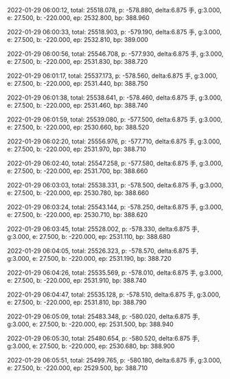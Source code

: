 2022-01-29 06:00:12, total: 25518.078, p: -578.880, delta:6.875 手, g:3.000, e: 27.500, b: -220.000, ep: 2532.800, bp: 388.960

2022-01-29 06:00:33, total: 25518.903, p: -579.190, delta:6.875 手, g:3.000, e: 27.500, b: -220.000, ep: 2532.810, bp: 389.000

2022-01-29 06:00:56, total: 25546.708, p: -577.930, delta:6.875 手, g:3.000, e: 27.500, b: -220.000, ep: 2531.830, bp: 388.720

2022-01-29 06:01:17, total: 25537.173, p: -578.560, delta:6.875 手, g:3.000, e: 27.500, b: -220.000, ep: 2531.440, bp: 388.750

2022-01-29 06:01:38, total: 25538.641, p: -578.460, delta:6.875 手, g:3.000, e: 27.500, b: -220.000, ep: 2531.460, bp: 388.740

2022-01-29 06:01:59, total: 25539.080, p: -577.500, delta:6.875 手, g:3.000, e: 27.500, b: -220.000, ep: 2530.660, bp: 388.520

2022-01-29 06:02:20, total: 25556.976, p: -577.710, delta:6.875 手, g:3.000, e: 27.500, b: -220.000, ep: 2531.970, bp: 388.710

2022-01-29 06:02:40, total: 25547.258, p: -577.580, delta:6.875 手, g:3.000, e: 27.500, b: -220.000, ep: 2531.700, bp: 388.660

2022-01-29 06:03:03, total: 25538.331, p: -578.500, delta:6.875 手, g:3.000, e: 27.500, b: -220.000, ep: 2530.780, bp: 388.660

2022-01-29 06:03:24, total: 25543.144, p: -578.250, delta:6.875 手, g:3.000, e: 27.500, b: -220.000, ep: 2530.710, bp: 388.620

2022-01-29 06:03:45, total: 25528.002, p: -578.330, delta:6.875 手, g:3.000, e: 27.500, b: -220.000, ep: 2531.110, bp: 388.680

2022-01-29 06:04:05, total: 25526.323, p: -578.570, delta:6.875 手, g:3.000, e: 27.500, b: -220.000, ep: 2531.190, bp: 388.720

2022-01-29 06:04:26, total: 25535.569, p: -578.010, delta:6.875 手, g:3.000, e: 27.500, b: -220.000, ep: 2531.910, bp: 388.740

2022-01-29 06:04:47, total: 25535.128, p: -578.510, delta:6.875 手, g:3.000, e: 27.500, b: -220.000, ep: 2531.810, bp: 388.790

2022-01-29 06:05:09, total: 25483.348, p: -580.020, delta:6.875 手, g:3.000, e: 27.500, b: -220.000, ep: 2531.500, bp: 388.940

2022-01-29 06:05:30, total: 25480.654, p: -580.520, delta:6.875 手, g:3.000, e: 27.500, b: -220.000, ep: 2530.680, bp: 388.900

2022-01-29 06:05:51, total: 25499.765, p: -580.180, delta:6.875 手, g:3.000, e: 27.500, b: -220.000, ep: 2529.500, bp: 388.710